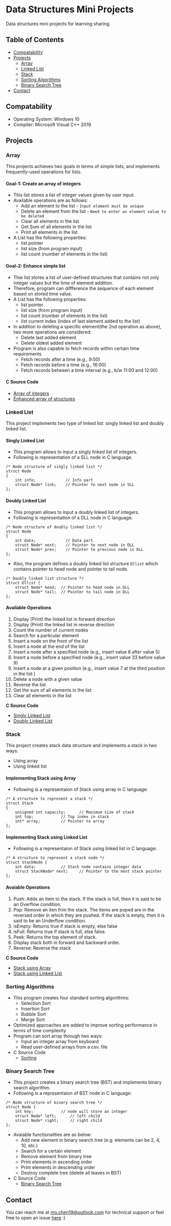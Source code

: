 # Data Structures Mini Projects
Data structures mini projects for learning sharing.

## Table of Contents

- [Compatability](#compatability)
- [Projects](#projects)
  * [Array](#array)
  * [Linked List](#linked-list)
  * [Stack](#stack)
  * [Sorting Algorithms](#sorting-algorithms)
  * [Binary Search Tree](#binary-search-tree)
- [Contact](#contact)

## Compatability

- Operating System: Windows 10
- Compiler: Microsoft Visual C++ 2019

## Projects

### Array

This projects achieves two goals in terms of simple lists, and implements frequently-used operations for lists.
  
#### Goal-1: Create an array of integers
- This list stores a list of integer values given by user input.
- Available operations are as follows: 
  * Add an element to the list - `Input element must be unique`
  * Delete an element from the list - `Need to enter an element value to be deleted`
  * Clear all elements in the list
  * Get Sum of all elements in the list
  * Print all elements in the list
- A List has the following properties:
  * list pointer
  * list size (from program input)
  * list count (number of elements in the list)

#### Goal-2: Enhance simple list
- Thie list stores a list of user-defined structures that contains not only integer values but the time of element addition.
- Therefore, program can diffference the sequence of each element based on stored time value.
- A List has the following properties:
  * list pointer
  * list size (from program input)
  * list count (number of elements in the list)
  * list current index (index of last element added to the list)
- In addition to deleting a specific element(the 2nd operation as above), two more operations are considered: 
  * Delete last added element
  * Delete oldest added element
- Program is also capable to fetch records within certain time requirements
  * Fetch records after a time (e.g., 9:00)
  * Fetch records before a time (e.g., 16:00)
  * Fetch records between a time interval (e.g., b/w 11:00 and 12:00)

#### C Source Code
  * [Array of integers](https://github.com/mochenxx/data-structures-mini-projects/tree/master/Array/01-Array-of-Integers)
  * [Enhanced array of structures](https://github.com/mochenxx/data-structures-mini-projects/tree/master/Array/02-Array-of-Structures)

### Linked List

This project implements two type of linked list: singly linked list and doubly linked list.
  
#### Singly Linked List
- This program allows to input a singly linked list of integers.
- Following is representation of a SLL node in C language.
```
/* Node structure of singly linked list */
struct Node
{
    int info;             // Info part
    struct Node* link;	  // Pointer to next node in SLL
};
```

#### Doubly Linked List
- This program allows to input a doubly linked list of integers.
- Following is representation of a DLL node in C language.
```
/* Node structure of doubly linked list */
struct Node
{
    int data;             // Data part
    struct Node* next;    // Pointer to next node in DLL
    struct Node* prev;    // Pointer to previous node in DLL
};
```
- Also, the program defines a doubly linked list structure `Dllist` which contains pointer to head node and pointer to tail node.
```
/* Doubly linked list structure */
struct Dllist {
	struct Node* head;	// Pointer to head node in DLL
	struct Node* tail;	// Pointer to tail node in DLL
};
```

#### Available Operations
1. Display (Print) the linked list in forward direction
2. Display (Print) the linked list in reverse direction
3. Count the number of current nodes
4. Search for a particular element
5. Insert a node on the front of the list
6. Insert a node at the end of the list
7. Insert a node after a specified node (e.g., insert value 8 after value 5)
8. Insert a node before a specified node (e.g., insert value 33 before value 9)
9. Insert a node at a given position (e.g., insert value 7 at the third position in the list )
10. Delete a node with a given value
11. Reverse the list
12. Get the sum of all elements in the list
13. Clear all elements in the list

__C Source Code__
  * [Singly Linked List](https://github.com/mochenxx/data-structures-mini-projects/tree/master/Linked-List/Singly-Linked-List)
  * [Doubly Linked List](https://github.com/mochenxx/data-structures-mini-projects/tree/master/Linked-List/Doubly-Linked-List)

### Stack
This project creates stack data structure and implements a stack in two ways:
  - Using array
  - Using linked list

#### Implementing Stack using Array
- Following is a representaion of Stack using array in C language:
```
/* A structure to represent a stack */
struct Stack
{
	unsigned int capacity;		// Maximum size of stack
	int top;			// Top index in stack
	int* array;			// Pointer to array
};

```
#### Implementing Stack using Linked List
- Following is a representaion of Stack using linked list in C language:
```
/* A structure to represent a stack node */
struct StackNode {
	int data;			// Stack node contains integer data
	struct StackNode* next;		// Pointer to the next stack pointer
};

```
#### Avaiable Operations
1. Push: Adds an item to the stack. If the stack is full, then it is said to be an Overflow condition.
2. Pop: Remove an iten frim the stack. The items are poped are in the reversed order in which they are pushed. If the stack is empty, then it is said to be an Underflow condition.
3. isEmpty: Returns true if stack is empty, else false
4. isFull: Returns true if stack is full, else false.
5. Peek: Returns the top element of stack.
6. Display stack both in forward and backward order.
7. Reverse: Reverse the stack
  
__C Source Code__
  * [Stack using Array](https://github.com/mochenxx/data-structures-mini-projects/tree/master/Stack/Stack-using-array)
  * [Stack using Linked List](https://github.com/mochenxx/data-structures-mini-projects/tree/master/Stack/Stack-using-linked-list)

### Sorting Algorithms

- This program creates four standard sorting algorithms: 
  * Selection Sort
  * Insertion Sort
  * Bubble Sort
  * Merge Sort 
- Optimized approaches are added to improve sorting performance in terms of time complexity
- Program can sort array through two ways:
  * Input an integer array from keyboard
  * Read user-defined arrays from a csv. file
- C Source Code
  * [Sorting](https://github.com/mochenxx/data-structures-mini-projects/tree/master/Sorting)
  
### Binary Search Tree
- This project creates a binary search tree (BST) and implements binary search algorithm.
- Following is a representaion of BST node in C language:
```
/* Node structure of binary search tree */
struct Node {
	int key;			// node will store an integer
	struct Node* left;		// left child
	struct Node* right;		// right child
};
```
- Avaiable functionalities are as below:
  * Add new element in binary search tree (e.g. elements can be 2, 4, 10, etc.)
  * Search for a certain element
  * Remove element from binary tree
  * Print elements in ascending order
  * Print elements in descending order
  * Destroy complete tree (delete all leaves in BST)
- C Source Code
  * [Binary Search Tree](https://github.com/mochenxx/data-structures-mini-projects/tree/master/Binary-Search-Tree)


## Contact

You can reach me at mo.chen19@outlook.com for technical support or feel free to open an issue [here](https://github.com/mochenxx/data-structures-mini-projects/issues) :)

